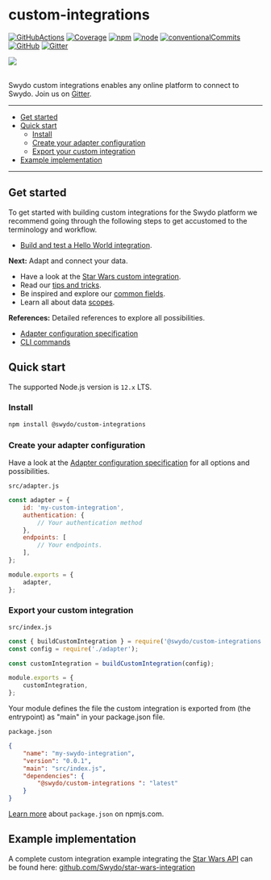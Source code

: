 # custom-integrations

[![GitHubActions](https://img.shields.io/github/workflow/status/Swydo/custom-integrations/release.svg?label=github%20actions&style=flat-square)](https://github.com/Swydo/custom-integrations/actions) [![Coverage](https://img.shields.io/badge/coverage-100%25-brightgreen.svg?style=flat-square)](https://istanbul.js.org/) [![npm](https://img.shields.io/npm/v/@swydo/custom-integrations.svg?style=flat-square)](https://www.npmjs.com/package/@swydo/custom-integrations) [![node](https://img.shields.io/node/v/@swydo/custom-integrations.svg?style=flat-square)](https://nodejs.org/) [![conventionalCommits](https://img.shields.io/badge/conventional%20commits-1.0.0-yellow.svg?style=flat-square)](https://conventionalcommits.org) [![GitHub](https://img.shields.io/github/license/Swydo/custom-integrations.svg?style=flat-square)](https://github.com/Swydo/custom-integrations/blob/master/LICENSE) [![Gitter](https://img.shields.io/gitter/room/Swydo/custom-integrations?color=%2351ba9a&style=flat-square)](https://gitter.im/Swydo/custom-integrations?utm_source=badge&utm_medium=badge&utm_campaign=pr-badge)

<img src="https://user-images.githubusercontent.com/2283434/52522860-25eee400-2c8b-11e9-8602-f8de0d158600.png">

<br/>
<br/>

Swydo custom integrations enables any online platform to connect to Swydo. Join us on [Gitter](https://gitter.im/Swydo/custom-integrations).

---

<!-- START doctoc generated TOC please keep comment here to allow auto update -->
<!-- DON'T EDIT THIS SECTION, INSTEAD RE-RUN doctoc TO UPDATE -->


- [Get started](#get-started)
- [Quick start](#quick-start)
  - [Install](#install)
  - [Create your adapter configuration](#create-your-adapter-configuration)
  - [Export your custom integration](#export-your-custom-integration)
- [Example implementation](#example-implementation)

<!-- END doctoc generated TOC please keep comment here to allow auto update -->

---

## Get started

To get started with building custom integrations for the Swydo platform we recommend going through the following steps
to get accustomed to the terminology and workflow.

-   [Build and test a Hello World integration](docs/guides/helloWorld.md).

**Next:** Adapt and connect your data.

-   Have a look at the [Star Wars custom integration](https://github.com/Swydo/star-wars-integration).
-   Read our [tips and tricks](docs/guides/tipsAndTricks.md).
-   Be inspired and explore our [common fields](docs/guides/commonFields.md).
-   Learn all about data [scopes](docs/guides/scopes.md).

**References:** Detailed references to explore all possibilities.

-   [Adapter configuration specification](docs/reference/adapterConfiguration.md)
-   [CLI commands](docs/reference/cli.md)

## Quick start

The supported Node.js version is `12.x` LTS.

### Install

```bash
npm install @swydo/custom-integrations
```

### Create your adapter configuration

Have a look at the [Adapter configuration specification](docs/reference/adapterConfiguration.md) for all options and possibilities.

`src/adapter.js`

```javascript
const adapter = {
    id: 'my-custom-integration',
    authentication: {
        // Your authentication method
    },
    endpoints: [
        // Your endpoints.
    ],
};

module.exports = {
    adapter,
};
```

### Export your custom integration

`src/index.js`

```javascript
const { buildCustomIntegration } = require('@swydo/custom-integrations');
const config = require('./adapter');

const customIntegration = buildCustomIntegration(config);

module.exports = {
    customIntegration,
};
```

Your module defines the file the custom integration is exported from (the entrypoint) as "main" in your package.json file.

`package.json`

```json
{
    "name": "my-swydo-integration",
    "version": "0.0.1",
    "main": "src/index.js",
    "dependencies": {
        "@swydo/custom-integrations ": "latest"
    }
}
```

[Learn more](https://docs.npmjs.com/files/package.json) about `package.json` on npmjs.com.

## Example implementation

A complete custom integration example integrating the [Star Wars API](https://swapi.co/) can be found here: [github.com/Swydo/star-wars-integration](https://github.com/Swydo/star-wars-integration)
